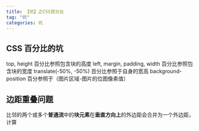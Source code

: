 ```yaml
---
title: 【坑】之CSS百分比
tag: "坑"
categories: 坑
---
```


## CSS 百分比的坑

top, height 百分比参照包含块的高度
left, margin, padding, width 百分比参照包含块的宽度
translate(-50%, -50%) 百分比参照于自身的宽高
background-position 百分参照于（图片区域-图片的位图像素值）

## 边距重叠问题

比邻的两个或多个**普通流**中的**块元素**在**垂直方向上**的外边距会合并为一个外边距，计算